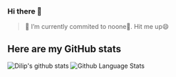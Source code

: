 ### Hi there 👋

<!--
**dlppdl/dlppdl** is a ✨ _special_ ✨ repository because its `README.md` (this file) appears on your GitHub profile.

Here are some ideas to get you started:

- 🔭 I’m currently working on ...
- 🌱 I’m currently learning ...
- 👯 I’m looking to collaborate on ...
- 🤔 I’m looking for help with ...
- 💬 Ask me about ...
- 📫 How to reach me: ...
- 😄 Pronouns: ...
- ⚡ Fun fact: ...
-->
 >🔭 I’m currently commited to noone🤔. Hit me up😄
## Here are my GitHub stats

<img src="https://github-readme-stats-rbsfoqutz-dlppdl.vercel.app/api?username=dlppdl&show_icons=true&include_all_commits=true&theme=vision-friendly-dark" alt="Dilip's github stats" />

<img src="https://github-readme-stats-dlppdl.vercel.app/api/top-langs/?username=dlppdl&layout=compact&theme=vision-friendly-dark" alt="Github Language Stats">

